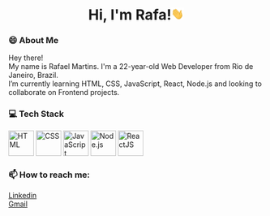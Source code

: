 <h1 align="center">Hi, I'm Rafa!<img src="https://raw.githubusercontent.com/ABSphreak/ABSphreak/master/gifs/Hi.gif" alt="Hand waving emoji" width="25px" font-size="10px"></h1>

<h3>😄 About Me</h3>
<p>
    Hey there! <br>
    My name is Rafael Martins. I'm a 22-year-old  Web Developer from Rio de Janeiro, Brazil. <br>
    I’m currently learning HTML, CSS, JavaScript, React, Node.js and looking to collaborate on Frontend projects.
</p>

<h3>💻 Tech Stack</h3>
<p>
    <img src="https://media.giphy.com/media/XAxylRMCdpbEWUAvr8/giphy.gif" title="HTML" width="50" height="50"> 
    <img src="https://media.giphy.com/media/fsEaZldNC8A1PJ3mwp/giphy.gif" title="CSS" width="50" height="50">
    <img src="https://media.giphy.com/media/ln7z2eWriiQAllfVcn/giphy.gif" title="JavaScript" width="50" height="50">
    <img src="https://media.giphy.com/media/kdFc8fubgS31b8DsVu/giphy.gif" title="Node.js" width="50" height="50">
    <img src="https://media.giphy.com/media/eNAsjO55tPbgaor7ma/giphy.gif" title="ReactJS" width="50" height="50">
</p>

<h3>📫 How to reach me:</h3> 
<p>
    <a href="https://www.linkedin.com/in/rafael-martins-4221ab1b0/">Linkedin</a> <br>
    <a href="mailto:rafamartins.dev@gmail.com">Gmail</a>
</p>
